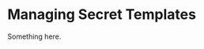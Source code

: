 [title]: # (Managing Secret Templates)
[tags]: # (XXX)
[priority]: # (5214)
# Managing Secret Templates
Something here.
